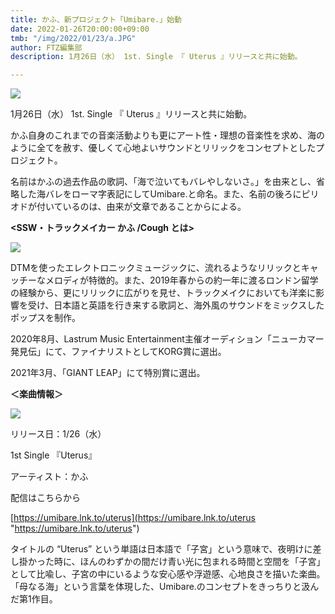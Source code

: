 ```yaml
---
title: かふ、新プロジェクト「Umibare.」始動
date: 2022-01-26T20:00:00+09:00
tmb: "/img/2022/01/23/a.JPG"
author: FTZ編集部
description: 1月26日（水） 1st. Single 『 Uterus 』リリースと共に始動。

---
```

![](/img/2022/01/23/umibare.JPEG)

1月26日（水） 1st. Single 『 Uterus 』リリースと共に始動。

かふ自身のこれまでの音楽活動よりも更にアート性・理想の音楽性を求め、海のように全てを赦す、優しくて心地よいサウンドとリリックをコンセプトとしたプロジェクト。

名前はかふの過去作品の歌詞、「海で泣いてもバレやしないさ。」を由来とし、省略した海バレをローマ字表記にしてUmibare.と命名。また、名前の後ろにピリオドが付いているのは、由来が文章であることからによる。

**<SSW・トラックメイカー かふ /Cough とは>**

![](/img/2022/01/23/a.JPG)

DTMを使ったエレクトロニックミュージックに、流れるようなリリックとキャッチーなメロディが特徴的。また、2019年春からの約一年に渡るロンドン留学の経験から、更にリリックに広がりを見せ、トラックメイクにおいても洋楽に影響を受け、日本語と英語を行き来する歌詞と、海外風のサウンドをミックスしたポップスを制作。

2020年8月、Lastrum Music Entertainment主催オーディション「ニューカマー発見伝」にて、ファイナリストとしてKORG賞に選出。

2021年3月、「GIANT LEAP」にて特別賞に選出。

**＜楽曲情報＞**

![](/img/2022/01/23/uterus.JPEG)

リリース日：1/26（水）

1st Single 『Uterus』

アーティスト：かふ

配信はこちらから

[https://umibare.lnk.to/uterus](https://umibare.lnk.to/uterus "https://umibare.lnk.to/uterus")

タイトルの “Uterus” という単語は日本語で「子宮」という意味で、夜明けに差し掛かった時に、ほんのわずかの間だけ青い光に包まれる時間と空間を「子宮」として比喩し、子宮の中にいるような安心感や浮遊感、心地良さを描いた楽曲。「母なる海」という言葉を体現した、Umibare.のコンセプトをきっちりと汲んだ第1作目。
